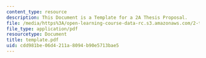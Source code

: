 ```yaml
---
content_type: resource
description: This Document is a Template for a 2A Thesis Proposal.
file: /media/https%3A/open-learning-course-data-rc.s3.amazonaws.com/2-tha-undergraduate-thesis-for-course-2-a-january-iap-2007/cdd981be06d4211a8094b90e5713bae5_template.pdf
file_type: application/pdf
resourcetype: Document
title: template.pdf
uid: cdd981be-06d4-211a-8094-b90e5713bae5
---
```

